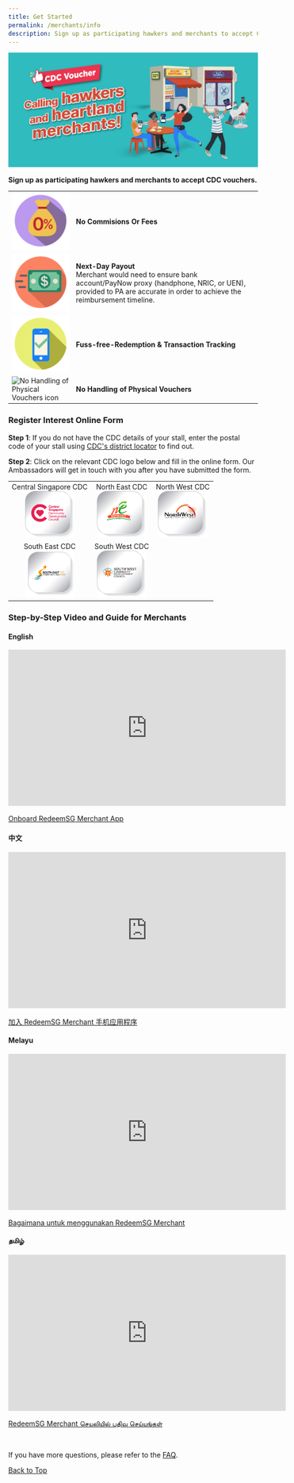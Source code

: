 ```yaml
---
title: Get Started
permalink: /merchants/info
description: Sign up as participating hawkers and merchants to accept CDC vouchers.
---
```

<a id="pagetop"></a>

![Calling hawkers and heartland merchants banner](/images/merchants/merchant-banner.jpg)

**Sign up as participating hawkers and merchants to accept CDC vouchers.**


<table border="0" cellspacing="0" cellpadding="0">
<tbody>
	<tr>
			<td><img src="/images/merchants/no-commission.png" alt="No Commisions Or Fees icon" style="width:125px !important;" /></td>
		<td><strong>No Commisions Or Fees</strong></td>
	</tr>
		<tr>
			<td><img src="/images/merchants/next-day-payout.png" alt="Next-Day Payout icon" style="width:125px !important;" /></td>
		<td><strong>Next-Day Payout</strong><br>Merchant would need to ensure bank account/PayNow proxy (handphone, NRIC, or UEN), provided to PA are accurate in order to achieve the reimbursement timeline.</td>
	</tr>
<tr>
			<td><img src="/images/merchants/fuss-free-redemption.png" alt="Fuss-free-Redemption &amp; Transaction Tracking icon" style="width:125px !important;" /></td>
		<td><strong>Fuss-free-Redemption &amp; Transaction Tracking</strong></td>
	</tr>
	<tr>
			<td><img src="/images/no-handling-of-physical-vouchers.png" alt="No Handling of Physical Vouchers icon" style="width:125px !important;" /></td>
		<td><strong>No Handling of Physical Vouchers</strong></td>
	</tr>
	</tbody>
</table>


### Register Interest Online Form

**Step 1**: If you do not have the CDC details of your stall, enter the postal code of your stall using <a href="https://www.cdc.gov.sg/about-cdc/information-on-the-five-districts" target="_blank">CDC's district locator</a> to find out.

**Step 2**: Click on the relevant CDC logo below and fill in the online form. Our Ambassadors will get in touch with you after you have submitted the form.

<table border="0" cellspacing="0" cellpadding="0">
<tbody>
	<tr>
		<td style="text-align: center;">Central Singapore CDC<br><a href="https://go.gov.sg/csmerchantreg" target="_blank"><img src="/images/cdc-button.png" alt="Register Interest Form for Central Singapore CDC" style="width:100px !important;" /></a>		
		</td>
		<td style="text-align: center;">North East CDC<br><a href="https://go.gov.sg/nemerchantreg" target="_blank"><img src="/images/ne-button.png" alt="Register Interest Form for North East CDC"  style="width:100px !important;"/></a>
		</td>		
		<td style="text-align: center;">North West CDC<br><a href="https://go.gov.sg/nwmerchantreg" target="_blank"><img src="/images/nw-button.png" alt="Register Interest Form for North West CDC"  style="width:100px !important;"/></a>
		</td>
	</tr>
	<tr>
		<td style="text-align: center;">South East CDC<br><a href="https://go.gov.sg/semerchantreg" target="_blank"><img src="/images/se-button.png" alt="Register Interest Form for South East CDC" style="width:100px !important;" /> </a>
		</td>
		<td style="text-align: center;">South West CDC<br><a href="https://go.gov.sg/swmerchantreg" target="_blank"> <img src="/images/sw-button.png" alt="Register Interest Form for South West CDC"  style="width:100px !important;"/></a></td>
	</tr>
</tbody>
</table>


### Step-by-Step Video and Guide for Merchants

#### English
<iframe width="560" height="315" src="https://www.youtube.com/embed/cQGlktNKq3s" title="YouTube video player" frameborder="0" allow="accelerometer; autoplay; clipboard-write; encrypted-media; gyroscope; picture-in-picture" allowfullscreen></iframe>

<p><a href="/merchants/merchant-guide-english">Onboard RedeemSG Merchant App</a></p>


#### 中文
<iframe width="560" height="315" src="https://www.youtube.com/embed/2l6hem1eMps" title="YouTube video player" frameborder="0" allow="accelerometer; autoplay; clipboard-write; encrypted-media; gyroscope; picture-in-picture" allowfullscreen></iframe>

<p><a href="/merchants/merchant-guide-chinese">加入 RedeemSG Merchant 手机应用程序</a></p>


#### Melayu
<iframe width="560" height="315" src="https://www.youtube.com/embed/WlXbDqiPN6k" title="YouTube video player" frameborder="0" allow="accelerometer; autoplay; clipboard-write; encrypted-media; gyroscope; picture-in-picture" allowfullscreen></iframe>

<p><a href="/merchants/merchant-guide-malay">Bagaimana untuk menggunakan RedeemSG Merchant</a></p>	


#### தமிழ் 
<iframe width="560" height="315" src="https://www.youtube.com/embed/NGkGTUoF1BE" title="YouTube video player" frameborder="0" allow="accelerometer; autoplay; clipboard-write; encrypted-media; gyroscope; picture-in-picture" allowfullscreen></iframe>

<p><a href="/merchants/merchant-guide-tamil">RedeemSG Merchant செயலியில் பதிவு செய்யுங்கள்</a></p>

<br>

If you have more questions, please refer to the [FAQ](faq).

[Back to Top](#pagetop)